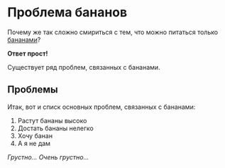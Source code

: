 # Проблема бананов
Почему же так сложно смириться с тем, что можно питаться только [бананами](https://ru.wikipedia.org/wiki/Банан)?

**Ответ прост!**

Существует ряд проблем, связанных с бананами.
## Проблемы
Итак, вот и списк основных проблем, связанных с бананами:
1. Растут бананы высоко
2. Достать бананы нелегко
3. Хочу банан
4. А я не дам

*Грустно...*
*Очень грустно...*